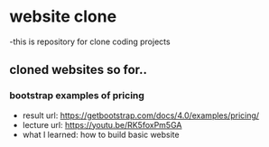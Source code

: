 # website clone
-this is repository for clone coding projects

## cloned websites so for..
### bootstrap examples of pricing 
- result url: https://getbootstrap.com/docs/4.0/examples/pricing/
- lecture url: https://youtu.be/RK5foxPm5GA 
- what I learned: how to build basic website 




